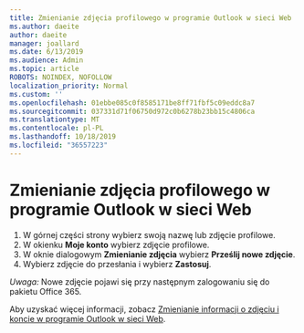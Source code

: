 ```yaml
---
title: Zmienianie zdjęcia profilowego w programie Outlook w sieci Web
ms.author: daeite
author: daeite
manager: joallard
ms.date: 6/13/2019
ms.audience: Admin
ms.topic: article
ROBOTS: NOINDEX, NOFOLLOW
localization_priority: Normal
ms.custom: ''
ms.openlocfilehash: 01ebbe085c0f8585171be8ff71fbf5c09eddc8a7
ms.sourcegitcommit: 037331d71f06750d972c0b6278b23bb15c4806ca
ms.translationtype: MT
ms.contentlocale: pl-PL
ms.lasthandoff: 10/18/2019
ms.locfileid: "36557223"
---
```

# <a name="change-your-profile-picture-in-outlook-on-the-web"></a>Zmienianie zdjęcia profilowego w programie Outlook w sieci Web

1. W górnej części strony wybierz swoją nazwę lub zdjęcie profilowe.
1. W okienku **Moje konto** wybierz zdjęcie profilowe.
1. W oknie dialogowym **Zmienianie zdjęcia** wybierz **Prześlij nowe zdjęcie**.
1. Wybierz zdjęcie do przesłania i wybierz **Zastosuj**.

*Uwaga:* Nowe zdjęcie pojawi się przy następnym zalogowaniu się do pakietu Office 365.

Aby uzyskać więcej informacji, zobacz [Zmienianie informacji o zdjęciu i koncie w programie Outlook w sieci Web](https://support.office.com/article/b2dbb289-851d-4bed-93c3-3e136f5659ec).